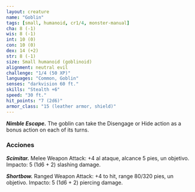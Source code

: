 ```yaml
---
layout: creature
name: "Goblin"
tags: [small, humanoid, cr1/4, monster-manual]
cha: 8 (-1)
wis: 8 (-1)
int: 10 (0)
con: 10 (0)
dex: 14 (+2)
str: 8 (-1)
size: Small humanoid (goblinoid)
alignment: neutral evil
challenge: "1/4 (50 XP)"
languages: "Common, Goblin"
senses: "darkvision 60 ft."
skills: "Stealth +6"
speed: "30 ft."
hit_points: "7 (2d6)"
armor_class: "15 (leather armor, shield)"
---
```


***Nimble Escape.*** The goblin can take the Disengage or Hide action as a bonus action on each of its turns.

### Acciones

***Scimitar.*** Melee Weapon Attack: +4 al ataque, alcance 5 pies, un objetivo. Impacto: 5 (1d6 + 2) slashing damage.

***Shortbow.*** Ranged Weapon Attack: +4 to hit, range 80/320 pies, un objetivo. Impacto: 5 (1d6 + 2) piercing damage.